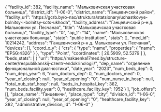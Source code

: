 {
    "facility_id": 382,
    "facility_name": "Мальковичская участковая больница",
    "district_id": "1-06-0",
    "district_name": "Ганцевичский район",
    "facility_url": "https:\/\/gcrb.by\/o-nac\/struktura\/statsionary\/uchastkovye-bolnitsy-i-bolnitsy-sots-ukhoda",
    "facility_address": "Ганцевичский р-н д. Мальковичи ул. Песчаная",
    "title": "Мальковичская участковая больница",
    "facility_type": "0",
    "ap_1": "14",
    "name": "Мальковичская участковая больница",
    "state": "public institution",
    "stats": [],
    "med_id": 10214242,
    "address": "Ганцевичский р-н д. Мальковичи ул. Песчаная",
    "devices": [],
    "coord_x_y": {
        "crs": {
            "type": "name",
            "properties": {
                "name": "EPSG:4326"
            }
        },
        "type": "Point",
        "coordinates": [
            26.5909,
            52.5279
        ]
    },
    "beds_stats": [
        {
            "url": "https:\/\/makaenka17med.by\/structure-center\/respublikanskij-czentr-endokrinologii\/",
            "dep_name": "отделение функциональной диагностики",
            "date_year": "2023",
            "num_beds_dep": 0,
            "num_deps_year": 6,
            "num_doctors_dep": 0,
            "num_doctors_med": 0,
            "year_of_closing": null,
            "year_of_opening": "0",
            "num_nurse_in_hosp": null,
            "total_nub_staf_hosp": null,
            "beds_in_hospital_key": 382,
            "num_beds_facility_year": 0,
            "healthcare_facility_key": 1952
        }
    ],
    "job_offers": [],
    "place_name": "Ганцевичи",
    "place_type": "city",
    "division_id": "1-06-0",
    "year_of_closing": null,
    "year_of_opening": "0",
    "healthcare_facility_key": 382,
    "administrative_division_id": "1-06-0"
}